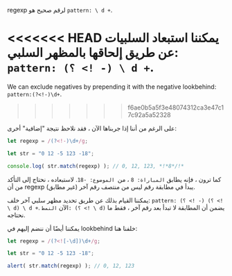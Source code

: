 
regexp لرقم صحيح هو `pattern: \ d +`.

<<<<<<< HEAD
يمكننا استبعاد السلبيات عن طريق إلحاقها بالمظهر السلبي: `pattern: (؟ <! -) \ d +`.
=======
We can exclude negatives by prepending it with the negative lookbehind: `pattern:(?<!-)\d+`.
>>>>>>> f6ae0b5a5f3e48074312ca3e47c17c92a5a52328

على الرغم من أننا إذا جربناها الآن ، فقد نلاحظ نتيجة "إضافية" أخرى:

```js run
let regexp = /(?<!-)\d+/g;

let str = "0 12 -5 123 -18";

console.log( str.match(regexp) ); // 0, 12, 123, *!*8*/!*
```

كما ترون ، فإنه يطابق `المباراة: 8` ، من` الموضوع: -18`. لاستبعاده ، نحتاج إلى التأكد من أن regexp يبدأ في مطابقة رقم ليس من منتصف رقم آخر (غير مطابق).

يمكننا القيام بذلك عن طريق تحديد مظهر سلبي آخر خلف: `pattern: (؟ <! -) (؟ <! \ d) \ d +`. الآن `النمط: (؟ <! \ d)` يضمن أن المطابقة لا تبدأ بعد رقم آخر ، فقط ما نحتاجه.

يمكننا أيضًا أن ننضم إليهم في lookbehind خلفنا هنا:

```js run
let regexp = /(?<![-\d])\d+/g;

let str = "0 12 -5 123 -18";

alert( str.match(regexp) ); // 0, 12, 123
```
